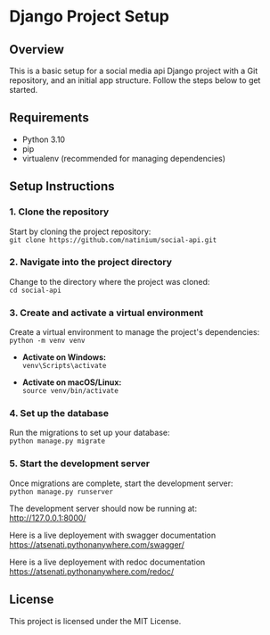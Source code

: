 # Django Project Setup

## Overview  
This is a basic setup for a social media api Django project with a Git repository, and an initial app structure. Follow the steps below to get started.

## Requirements 
- Python 3.10
- pip  
- virtualenv (recommended for managing dependencies)  

## Setup Instructions  

### 1. Clone the repository  
Start by cloning the project repository:  
`git clone https://github.com/natinium/social-api.git`

### 2. Navigate into the project directory  
Change to the directory where the project was cloned:  
`cd social-api`

### 3. Create and activate a virtual environment  
Create a virtual environment to manage the project's dependencies:  
`python -m venv venv`

- **Activate on Windows:**  
  `venv\Scripts\activate`

- **Activate on macOS/Linux:**  
  `source venv/bin/activate`

### 4. Set up the database  
Run the migrations to set up your database:  
`python manage.py migrate`

### 5. Start the development server  
Once migrations are complete, start the development server:  
`python manage.py runserver`  

The development server should now be running at:  
http://127.0.0.1:8000/

Here is a live deployement with swagger documentation
https://atsenati.pythonanywhere.com/swagger/

Here is a live deployement with redoc documentation
https://atsenati.pythonanywhere.com/redoc/

## License  
This project is licensed under the MIT License.